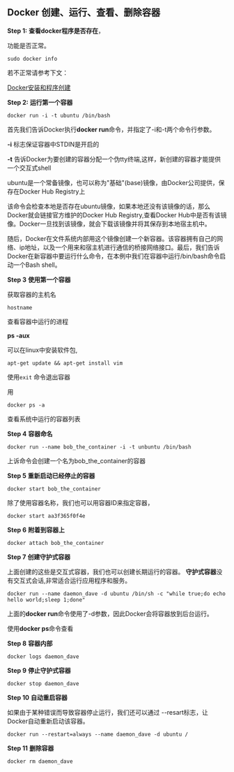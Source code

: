 ## Docker 创建、运行、查看、删除容器


**Step 1:**
**查看docker程序是否存在**，

功能是否正常。

```
sudo docker info
```

若不正常请参考下文：

[Docker安装和程序创建](https://github.com/LIU-HONGYANG/JavaLearning/blob/master/Articles/Docker/2019-11-16-Docker%E5%AE%89%E8%A3%85%E5%92%8C%E7%A8%8B%E5%BA%8F%E5%88%9B%E5%BB%BA.md)

**Step 2:**
**运行第一个容器**

```
docker run -i -t ubuntu /bin/bash
```
首先我们告诉Docker执行**docker run**命令，并指定了-i和-t两个命令行参数。

**-i** 标志保证容器中STDIN是开启的

**-t** 告诉Docker为要创建的容器分配一个伪tty终端,这样，新创建的容器才能提供一个交互式shell


ubuntu是一个常备镜像，也可以称为"基础"(base)镜像，由Docker公司提供，保存在Docker Hub Registry上


该命令会检查本地是否存在ubuntu镜像，如果本地还没有该镜像的话，那么Docker就会链接官方维护的Docker Hub Registry,查看Docker Hub中是否有该镜像。Docker一旦找到该镜像，就会下载该镜像并将其保存到本地宿主机中。

随后，Docker在文件系统内部用这个镜像创建一个新容器。该容器拥有自己的网络、ip地址，以及一个用来和宿主机进行通信的桥接网络接口。最后，我们告诉Docker在新容器中要运行什么命令，在本例中我们在容器中运行/bin/bash命令启动一个Bash shell。


**Step 3**
**使用第一个容器**

获取容器的主机名

```
hostname
```
查看容器中运行的进程

**ps -aux** 

可以在linux中安装软件包,

```
apt-get update && apt-get install vim
```
使用```exit``` 命令退出容器

用
```
docker ps -a
```
查看系统中运行的容器列表


**Step 4**
**容器命名**

```
docker run --name bob_the_container -i -t unbuntu /bin/bash
```

上诉命令会创建一个名为bob_the_container的容器

**Step 5**
**重新启动已经停止的容器**

```
docker start bob_the_container
```

除了使用容器名称，我们也可以用容器ID来指定容器，

```
docker start aa3f365f0f4e
```

**Step 6**
**附着到容器上**

```
docker attach bob_the_container
```

**Step 7**
**创建守护式容器**

上面创建的这些是交互式容器，我们也可以创建长期运行的容器。
**守护式容器**没有交互式会话,非常适合运行应用程序和服务。

```
docker run --name daemon_dave -d ubuntu /bin/sh -c "while true;do echo hello world;sleep 1;done"
```

上面的**docker run**命令使用了-d参数，因此Docker会将容器放到后台运行。

使用**docker ps**命令查看

**Step 8**
**容器内部**

```
docker logs daemon_dave
```

**Step 9**
**停止守护式容器**

```
docker stop daemon_dave
```

**Step 10**
**自动重启容器**

如果由于某种错误而导致容器停止运行，我们还可以通过 --resart标志，让Docker自动重新启动该容器。


```
docker run --restart=always --name daemon_dave -d ubuntu /
```

**Step 11**
**删除容器**

```
docker rm daemon_dave
```


